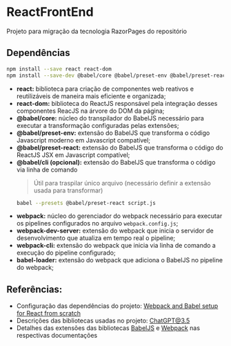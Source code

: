 # ReactFrontEnd

Projeto para migração da tecnologia RazorPages do repositório

## Dependências

```bash
npm install --save react react-dom
npm install --save-dev @babel/core @babel/preset-env @babel/preset-react webpack webpack-cli webpack-dev-server babel-loader
```

* **react:** biblioteca para criação de componentes web reativos e reutilizáveis de maneira mais eficiente e organizada;
* **react-dom:** biblioteca do ReactJS responsável pela integração desses componentes ReacJS na árvore do DOM da página;
* **@babel/core:** núcleo do transpilador do BabelJS necessário para executar a transformação configuradas pelas extensões;
* **@babel/preset-env:** extensão do BabelJS que transforma o código Javascript moderno em Javascript compatível;
* **@babel/preset-react:** extensão do BabelJS que transforma o código do ReactJS JSX em Javascript compatível;
* **@babel/cli (opcional):** extensão do BabelJS que transforma o código via linha de comando
    > Útil para traspilar único arquivo (necessário definir a extensão usada para transformar)
    ```bash
    babel --presets @babel/preset-react script.js
    ```
* **webpack:** núcleo do gerenciador do webpack necessário para executar os pipelines configurados no arquivo `webpack.config.js`;
* **webpack-dev-server:** extensão do webpack que inicia o servidor de desenvolvimento que atualiza em tempo real o pipeline;
* **webpack-cli:** extensão do webpack que inicia via linha de comando a execução do pipeline configurado;
* **babel-loader:** extensão do webpack que adiciona o BabelJS no pipeline do webpack; 

## Referências:

* Configuração das dependências do projeto: [Webpack and Babel setup for React from scratch](https://javascript.plainenglish.io/webpack-and-babel-setup-with-react-from-scratch-bef0fe2ae3e7)
* Descrições das bibliotecas usadas no projeto: [ChatGPT@3.5](https://chat.openai.com/share/ce50e174-1a46-4761-9a0f-b4d2b69a3a44)
* Detalhes das extensões das bibliotecas [BabelJS](https://babeljs.io/) e [Webpack](https://webpack.js.org/concepts/) nas respectivas documentações